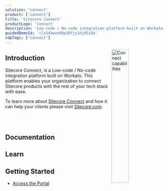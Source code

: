 ```yaml
---
solution: 'connect'
product: ['connect']
title: 'Sitecore Connect'
productLogo: 'Connect'
description: 'Low-code / No-code integration platform built on Workato'
guidedDemoId: 'cls543wve00p30fjs3dj45i6k'
cdpTags: ['connect']
---
```


<img src="/images/products/connect/connect-capability.svg" alt="Connect capabilities" width="33%" align="right" />

## Introduction

Sitecore Connect, is a Low-code / No-code integration platform built on Workato. This platform enables your organization to connect Sitecore products with the rest of your tech stack with ease.

To learn more about [Sitecore Connect](https://www.sitecore.com/products/connect) and how it can help your clients please visit [Sitecore.com](https://www.sitecore.com/products/connect).

<br />
<br />

<VideoPromo youTubeId="bHILCWITZlk" title="Sitecore Connect introduction" description="Dylan and Ahmed have a first look at the new Sitecore Connect" className="clear-both" />

## Documentation

<Row columns={2}>
<Link title="Introduction" link="https://doc.sitecore.com/connect/en/users/sitecore-connect/introduction-to-sitecore-connect.html" />
<Link title="Working with Sitecore Connect" link="https://doc.sitecore.com/connect/en/users/sitecore-connect/working-with-sitecore-connect.html" />
<Link title="Invite Team Members" link="https://doc.sitecore.com/connect/en/users/sitecore-connect/invite-team-members-to-sitecore-connect.html" />
</Row>

<Promo
  title="Sitecore Connect FAQ"
  description="We created a FAQ that helps answer questions about our new Sitecore Connect product"
  imageSource="https://delivery-sitecore.sitecorecontenthub.cloud/api/public/content/f469fddd60064d0ca8be64f4be6d621c?v=cc750acc"
  linkText="Connect FAQ"
  linkHref="/learn/faq/sitecore-connect" isImageLeft={false}
/>

## Learn

<Row columns={2}>
<Link title="Academy Learning Courses" link="https://academy.workato.com" />
<Link title="Basic - Automation Pro I" link="https://academy.workato.com/page/proi"/>
<Link title="Intermediary - Automation Pro II" link="https://academy.workato.com/page/proii"/>
<Link title="Intermediary - Working with Workato Teams and Team Security" link="https://academy.workato.com/working-with-workato-teams-and-team-security"/>
<Link title="Advanced - CI and CD" link="https://academy.workato.com/continuous-integration-and-continuous-deployment/"/>
<Link title="Advanced - Connector SDK" link="https://academy.workato.com/page/connector-sdk"/>
</Row>

## Getting Started

- [Access the Portal](https://portal.sitecorecloud.io/)
